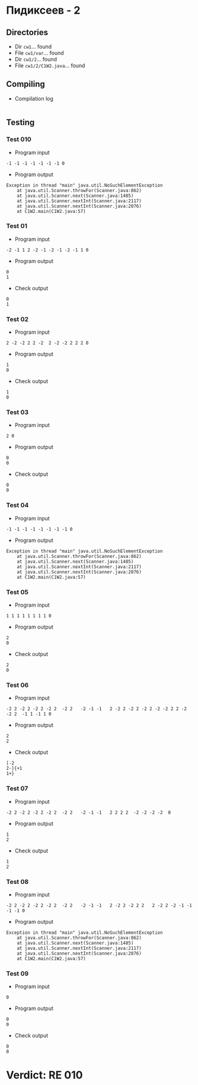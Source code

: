 # Пидиксеев - 2
## Directories
- Dir `cw1`... found
- File `cw1/var`... found
- Dir `cw1/2`... found
- File `cw1/2/C1W2.java`... found
## Compiling
- Compilation log
```

```
## Testing
### Test 010
- Program input
```
-1 -1 -1 -1 -1 -1 -1 0

```
- Program output
```
Exception in thread "main" java.util.NoSuchElementException
	at java.util.Scanner.throwFor(Scanner.java:862)
	at java.util.Scanner.next(Scanner.java:1485)
	at java.util.Scanner.nextInt(Scanner.java:2117)
	at java.util.Scanner.nextInt(Scanner.java:2076)
	at C1W2.main(C1W2.java:57)

```
### Test 01
- Program input
```
-2 -1 1 2 -2 -1 -2 -1 -2 -1 1 0

```
- Program output
```
0
1

```
- Check output
```
0
1

```
### Test 02
- Program input
```
2 -2 -2 2 2 -2  2 -2 -2 2 2 2 0

```
- Program output
```
1
0

```
- Check output
```
1
0

```
### Test 03
- Program input
```
2 0

```
- Program output
```
0
0

```
- Check output
```
0
0

```
### Test 04
- Program input
```
-1 -1 -1 -1 -1 -1 -1 -1 0

```
- Program output
```
Exception in thread "main" java.util.NoSuchElementException
	at java.util.Scanner.throwFor(Scanner.java:862)
	at java.util.Scanner.next(Scanner.java:1485)
	at java.util.Scanner.nextInt(Scanner.java:2117)
	at java.util.Scanner.nextInt(Scanner.java:2076)
	at C1W2.main(C1W2.java:57)

```
### Test 05
- Program input
```
1 1 1 1 1 1 1 1 0

```
- Program output
```
2
0

```
- Check output
```
2
0

```
### Test 06
- Program input
```
-2 2 -2 2 -2 2 -2 2  -2 2   -2 -1 -1   2 -2 2 -2 2 -2 2 -2 -2 2 2 -2 -2 2  -1 1 -1 1 0

```
- Program output
```
2
2

```
- Check output
```
[-2
2-]{+1
1+}

```
### Test 07
- Program input
```
-2 2 -2 2 -2 2 -2 2  -2 2   -2 -1 -1   2 2 2 2  -2 -2 -2 -2  0

```
- Program output
```
1
2

```
- Check output
```
1
2

```
### Test 08
- Program input
```
-2 2 -2 2 -2 2 -2 2  -2 2   -2 -1 -1   2 -2 2 -2 2 2   2 -2 2 -2 -1 -1 -1 -1 0

```
- Program output
```
Exception in thread "main" java.util.NoSuchElementException
	at java.util.Scanner.throwFor(Scanner.java:862)
	at java.util.Scanner.next(Scanner.java:1485)
	at java.util.Scanner.nextInt(Scanner.java:2117)
	at java.util.Scanner.nextInt(Scanner.java:2076)
	at C1W2.main(C1W2.java:57)

```
### Test 09
- Program input
```
0

```
- Program output
```
0
0

```
- Check output
```
0
0

```
# Verdict: RE 010
